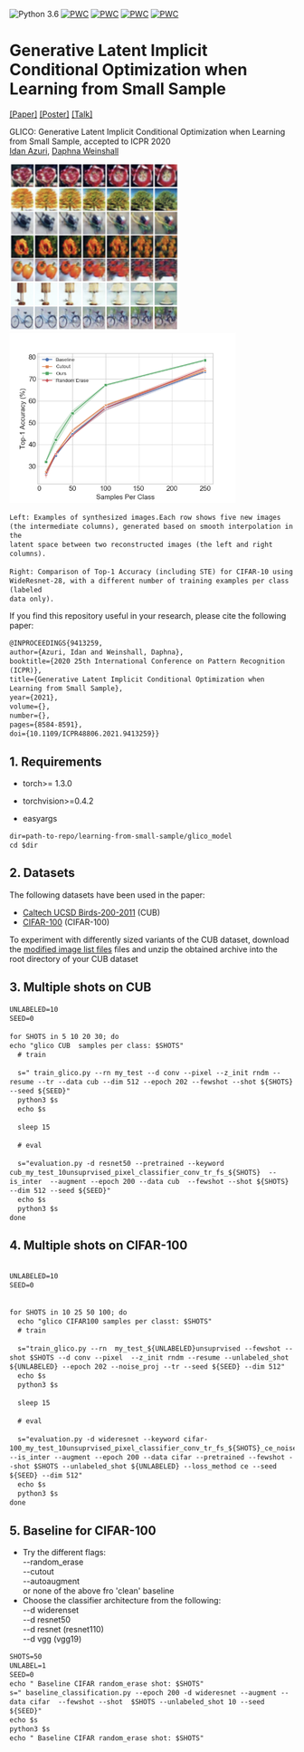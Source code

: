 ![Python 3.6](https://img.shields.io/badge/python-3.6-green.svg) 
[![PWC](https://img.shields.io/endpoint.svg?url=https://paperswithcode.com/badge/learning-from-small-data-through-sampling-an/small-data-on-cifar-100-1000-labels-1)](https://paperswithcode.com/sota/small-data-on-cifar-100-1000-labels-1?p=learning-from-small-data-through-sampling-an)
[![PWC](https://img.shields.io/endpoint.svg?url=https://paperswithcode.com/badge/learning-from-small-data-through-sampling-an/small-data-on-cub-200-2011-30-samples-per-1)](https://paperswithcode.com/sota/small-data-on-cub-200-2011-30-samples-per-1?p=learning-from-small-data-through-sampling-an)
[![PWC](https://img.shields.io/endpoint.svg?url=https://paperswithcode.com/badge/learning-from-small-data-through-sampling-an/small-data-on-cub-200-2011-5-samples-per-1)](https://paperswithcode.com/sota/small-data-on-cub-200-2011-5-samples-per-1?p=learning-from-small-data-through-sampling-an)
[![PWC](https://img.shields.io/endpoint.svg?url=https://paperswithcode.com/badge/learning-from-small-data-through-sampling-an/small-data-image-classification-on-cifar-10-1)](https://paperswithcode.com/sota/small-data-image-classification-on-cifar-10-1?p=learning-from-small-data-through-sampling-an)
# Generative Latent Implicit Conditional Optimization when Learning from Small Sample
[[Paper]](https://arxiv.org/abs/2003.14297) [[Poster]](figs/poster-glico.pdf) [[Talk]](https://www.cs.huji.ac.il/~daphna/presentations/ICPR%202020%20Azuri.mp4)

GLICO: Generative Latent Implicit Conditional Optimization when Learning from Small Sample, accepted to ICPR 2020 <br>
[Idan Azuri](https://www.linkedin.com/in/idan-a-aa572294/), [Daphna Weinshall](https://www.cse.huji.ac.il/~daphna/) <br>

<img src="figs/cifar_inter_v2.png" width="300" /> <img src="figs/cifar10_plot.png" width="400" />

    Left: Examples of synthesized images.Each row shows five new images
    (the intermediate columns), generated based on smooth interpolation in the
    latent space between two reconstructed images (the left and right columns).

    Right: Comparison of Top-1 Accuracy (including STE) for CIFAR-10 using
    WideResnet-28, with a different number of training examples per class (labeled
    data only). 



If you find this repository useful in your research, please cite the following paper:

    @INPROCEEDINGS{9413259,
    author={Azuri, Idan and Weinshall, Daphna},
    booktitle={2020 25th International Conference on Pattern Recognition (ICPR)},
    title={Generative Latent Implicit Conditional Optimization when Learning from Small Sample},
    year={2021},
    volume={},
    number={},
    pages={8584-8591},
    doi={10.1109/ICPR48806.2021.9413259}}


## 1. Requirements
* torch>= 1.3.0

* torchvision>=0.4.2

* easyargs


```console
dir=path-to-repo/learning-from-small-sample/glico_model
cd $dir
```


## 2. Datasets

The following datasets have been used in the paper:

- [Caltech UCSD Birds-200-2011][1] (CUB)
- [CIFAR-100][2] (CIFAR-100)

To experiment with differently sized variants of the CUB dataset, download the [modified image list files][3] files and unzip the obtained archive into the root directory of your CUB dataset
## 3.  Multiple shots on CUB



```console
UNLABELED=10
SEED=0

for SHOTS in 5 10 20 30; do
echo "glico CUB  samples per class: $SHOTS"
  # train

  s=" train_glico.py --rn my_test --d conv --pixel --z_init rndm --resume --tr --data cub --dim 512 --epoch 202 --fewshot --shot ${SHOTS} --seed ${SEED}"
  python3 $s
  echo $s

  sleep 15

  # eval

  s="evaluation.py -d resnet50 --pretrained --keyword  cub_my_test_10unsuprvised_pixel_classifier_conv_tr_fs_${SHOTS}  --is_inter  --augment --epoch 200 --data cub  --fewshot --shot ${SHOTS} --dim 512 --seed ${SEED}"
  echo $s
  python3 $s
done
```
## 4. Multiple shots on CIFAR-100
```console

UNLABELED=10
SEED=0


for SHOTS in 10 25 50 100; do
  echo "glico CIFAR100 samples per classt: $SHOTS"
  # train

  s="train_glico.py --rn  my_test_${UNLABELED}unsuprvised --fewshot --shot $SHOTS --d conv --pixel  --z_init rndm --resume --unlabeled_shot ${UNLABELED} --epoch 202 --noise_proj --tr --seed ${SEED} --dim 512"
  echo $s
  python3 $s

  sleep 15

  # eval

  s="evaluation.py -d wideresnet --keyword cifar-100_my_test_10unsuprvised_pixel_classifier_conv_tr_fs_${SHOTS}_ce_noise_proj --is_inter --augment --epoch 200 --data cifar --pretrained --fewshot --shot $SHOTS --unlabeled_shot ${UNLABELED} --loss_method ce --seed ${SEED} --dim 512"
  echo $s
  python3 $s
done
```

## 5. Baseline for CIFAR-100 
* Try the different flags: <br /> 
--random_erase<br /> 
--cutout<br /> 
--autoaugment <br /> 
or none of the above fro 'clean' baseline
* Choose the classifier architecture from the following: 
<br /> --d widerenset
<br /> --d resnet50
<br /> --d resnet (resnet110)
<br /> --d vgg (vgg19)
 ```
SHOTS=50
UNLABEL=1
SEED=0
echo " Baseline CIFAR random_erase shot: $SHOTS"
 s=" baseline_classification.py --epoch 200 -d wideresnet --augment --data cifar  --fewshot --shot  $SHOTS --unlabeled_shot 10 --seed ${SEED}"
echo $s
python3 $s
echo " Baseline CIFAR random_erase shot: $SHOTS"

```
[1]: http://www.vision.caltech.edu/visipedia/CUB-200-2011.html
[2]: https://www.cs.toronto.edu/~kriz/cifar.html
[3]: https://github.com/cvjena/semantic-embeddings/releases/download/v1.2.0/cub-subsampled-splits.zip
